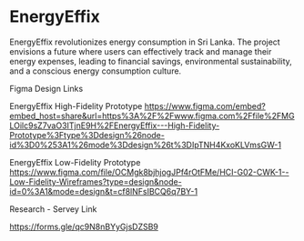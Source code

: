 # EnergyEffix
EnergyEffix revolutionizes energy consumption in Sri Lanka. The project envisions a future where users can effectively track and manage their energy expenses, leading to financial savings, environmental sustainability, and a conscious energy consumption culture.


Figma Design Links 


EnergyEffix High-Fidelity Prototype
https://www.figma.com/embed?embed_host=share&url=https%3A%2F%2Fwww.figma.com%2Ffile%2FMGLOilc9sZ7vaO3ITjnE9H%2FEnergyEffix---High-Fidelity-Prototype%3Ftype%3Ddesign%26node-id%3D0%253A1%26mode%3Ddesign%26t%3DIpTNH4KxoKLVmsGW-1


EnergyEffix Low-Fidelity Prototype
https://www.figma.com/file/OCMgk8bjhjogJPf4rOtFMe/HCI-G02-CWK-1--Low-Fidelity-Wireframes?type=design&node-id=0%3A1&mode=design&t=cf8lNFsIBCQ6q7BY-1


Research - Servey Link

https://forms.gle/qc9N8nBYyGjsDZSB9
